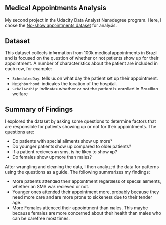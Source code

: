 ## Medical Appointments Analysis

My second project in the Udacity Data Analyst Nanodegree program. Here, I chose the [No-show appointments dataset](https://www.google.com/url?q=https://d17h27t6h515a5.cloudfront.net/topher/2017/October/59dd2e9a_noshowappointments-kagglev2-may-2016/noshowappointments-kagglev2-may-2016.csv&sa=D&ust=1532469042118000) for analysis.

## Dataset
This dataset collects information from 100k medical appointments in Brazil and is focused on the question of whether or not patients show up for their appointment. A number of characteristics about the patient are
included in each row, for example:
 - `ScheduledDay`: tells us on what day the patient set up their appointment.
 - `Neighborhood`: indicates the location of the hospital.
 - `Scholarship`: indicates whether or not the patient is enrolled in Brasilian welfare

## Summary of Findings
I explored the dataset by asking some questions to determine factors that are responsible for patients showing up or not for their appointments. The questions are:
  - Do patients with special ailments show up more?
  - Do younger patients show up compared to older patients?
  - If a patient recieves an sms, is he likey to show up?
  - Do females show up more than males?

After wrangling and cleaning the data, I then analyzed the data for patterns using the questions as a guide. The following summarizes my findings:
  - More patients attended their appointment regardless of special ailments, whether an SMS was recieved or not.
  - Younger ones attended their appointment more, probably because they need more care and are more prone to    sickeness due to their tender age.
  - More Females attended their appointment than males. This maybe because females are more concerned about their health than males who can be carefree most times.

